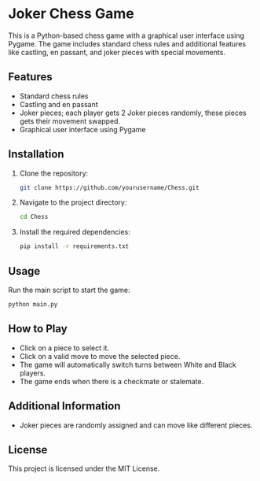 # Joker Chess Game

This is a Python-based chess game with a graphical user interface using Pygame. The game includes standard chess rules and additional features like castling, en passant, and joker pieces with special movements.

## Features

- Standard chess rules
- Castling and en passant
- Joker pieces; each player gets 2 Joker pieces randomly, these pieces gets their movement swapped.
- Graphical user interface using Pygame

## Installation

1. Clone the repository:
    ```sh
    git clone https://github.com/yourusername/Chess.git
    ```
2. Navigate to the project directory:
    ```sh
    cd Chess
    ```
3. Install the required dependencies:
    ```sh
    pip install -r requirements.txt
    ```

## Usage

Run the main script to start the game:
```sh
python main.py
```

## How to Play

- Click on a piece to select it.
- Click on a valid move to move the selected piece.
- The game will automatically switch turns between White and Black players.
- The game ends when there is a checkmate or stalemate.

## Additional Information

- Joker pieces are randomly assigned and can move like different pieces.

## License

This project is licensed under the MIT License.
